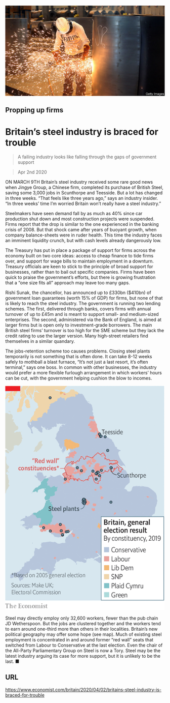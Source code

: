 ![](./images/20200404_BRP501.jpg)

## Propping up firms

# Britain’s steel industry is braced for trouble

> A failing industry looks like falling through the gaps of government support

> Apr 2nd 2020

ON MARCH 9TH Britain’s steel industry received some rare good news when Jingye Group, a Chinese firm, completed its purchase of British Steel, saving some 3,000 jobs in Scunthorpe and Teesside. But a lot has changed in three weeks. “That feels like three years ago,” says an industry insider. “In three weeks’ time I’m worried Britain won’t really have a steel industry.”

Steelmakers have seen demand fall by as much as 40% since car production shut down and most construction projects were suspended. Firms report that the drop is similar to the one experienced in the banking crisis of 2008. But that shock came after years of buoyant growth, when company balance-sheets were in ruder health. This time the industry faces an imminent liquidity crunch, but with cash levels already dangerously low.

The Treasury has put in place a package of support for firms across the economy built on two core ideas: access to cheap finance to tide firms over, and support for wage bills to maintain employment in a downturn. Treasury officials are keen to stick to the principle of broad support for businesses, rather than to bail out specific companies. Firms have been quick to praise the government’s efforts, but there is growing frustration that a “one size fits all” approach may leave too many gaps.

Rishi Sunak, the chancellor, has announced up to £330bn ($410bn) of government loan guarantees (worth 15% of GDP) for firms, but none of that is likely to reach the steel industry. The government is running two lending schemes. The first, delivered through banks, covers firms with annual turnover of up to £45m and is meant to support small- and medium-sized enterprises. The second, administered via the Bank of England, is aimed at larger firms but is open only to investment-grade borrowers. The main British steel firms’ turnover is too high for the SME scheme but they lack the credit rating to use the larger version. Many high-street retailers find themselves in a similar quandary.

The jobs-retention scheme too causes problems. Closing steel plants temporarily is not something that is often done. It can take 8-12 weeks safely to mothball a blast furnace, “It’s not just a last resort, it’s often terminal,” says one boss. In common with other businesses, the industry would prefer a more flexible furlough arrangement in which workers’ hours can be cut, with the government helping cushion the blow to incomes.

![](./images/20200404_BRM927.png)

Steel may directly employ only 32,600 workers, fewer than the pub chain JD Wetherspoon. But the jobs are clustered together and the workers tend to earn around one-third more than others in their localities. Britain’s new political geography may offer some hope (see map). Much of existing steel employment is concentrated in and around former “red wall” seats that switched from Labour to Conservative at the last election. Even the chair of the All-Party Parliamentary Group on Steel is now a Tory. Steel may be the latest industry arguing its case for more support, but it is unlikely to be the last. ■

## URL

https://www.economist.com/britain/2020/04/02/britains-steel-industry-is-braced-for-trouble
